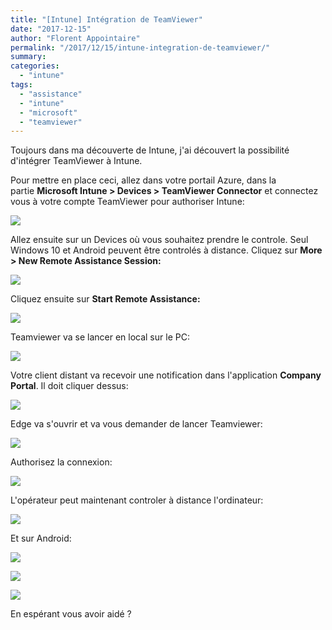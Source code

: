 ```yaml
---
title: "[Intune] Intégration de TeamViewer"
date: "2017-12-15"
author: "Florent Appointaire"
permalink: "/2017/12/15/intune-integration-de-teamviewer/"
summary:
categories: 
  - "intune"
tags: 
  - "assistance"
  - "intune"
  - "microsoft"
  - "teamviewer"
---
```

Toujours dans ma découverte de Intune, j'ai découvert la possibilité d'intégrer TeamViewer à Intune.

Pour mettre en place ceci, allez dans votre portail Azure, dans la partie **Microsoft Intune > Devices > TeamViewer Connector** et connectez vous à votre compte TeamViewer pour authoriser Intune:

[![](https://cloudyjourney.fr/wp-content/uploads/2018/01/6710.pastedimage1513177270893v2.png)](https://cloudyjourney.fr/wp-content/uploads/2018/01/6710.pastedimage1513177270893v2.png)

Allez ensuite sur un Devices où vous souhaitez prendre le controle. Seul Windows 10 et Android peuvent être controlés à distance. Cliquez sur **More > New Remote Assistance Session:**

[![](https://cloudyjourney.fr/wp-content/uploads/2018/01/6710.pastedimage1513177286889v3.png)](https://cloudyjourney.fr/wp-content/uploads/2018/01/6710.pastedimage1513177286889v3.png)

Cliquez ensuite sur **Start Remote Assistance:**

[![](https://cloudyjourney.fr/wp-content/uploads/2018/01/4162.pastedimage1513177350808v4.png)](https://cloudyjourney.fr/wp-content/uploads/2018/01/4162.pastedimage1513177350808v4.png)

Teamviewer va se lancer en local sur le PC:

[![](https://cloudyjourney.fr/wp-content/uploads/2018/01/4162.pastedimage1513177374223v5.png)](https://cloudyjourney.fr/wp-content/uploads/2018/01/4162.pastedimage1513177374223v5.png)

Votre client distant va recevoir une notification dans l'application **Company Portal**. Il doit cliquer dessus:

[![](https://cloudyjourney.fr/wp-content/uploads/2018/01/8875.pastedimage1513177403943v6.png)](https://cloudyjourney.fr/wp-content/uploads/2018/01/8875.pastedimage1513177403943v6.png)

Edge va s'ouvrir et va vous demander de lancer Teamviewer:

[![](https://cloudyjourney.fr/wp-content/uploads/2018/01/2500.pastedimage1513177422317v7.png)](https://cloudyjourney.fr/wp-content/uploads/2018/01/2500.pastedimage1513177422317v7.png)

Authorisez la connexion:

![](https://cloudyjourney.fr/wp-content/uploads/2018/01/2500.pastedimage1513177440131v8.png)

L'opérateur peut maintenant controler à distance l'ordinateur:

[![](https://cloudyjourney.fr/wp-content/uploads/2018/01/0842.pastedimage1513177462201v9.png)](https://cloudyjourney.fr/wp-content/uploads/2018/01/0842.pastedimage1513177462201v9.png)

Et sur Android:

[![](https://cloudyjourney.fr/wp-content/uploads/2018/01/0842.pastedimage1513177763065v10.png)](https://cloudyjourney.fr/wp-content/uploads/2018/01/0842.pastedimage1513177763065v10.png)

[![](https://cloudyjourney.fr/wp-content/uploads/2018/01/4666.pastedimage1513177770519v11.png)](https://cloudyjourney.fr/wp-content/uploads/2018/01/4666.pastedimage1513177770519v11.png)

[![](https://cloudyjourney.fr/wp-content/uploads/2018/01/4666.pastedimage1513177779266v12.png)](https://cloudyjourney.fr/wp-content/uploads/2018/01/4666.pastedimage1513177779266v12.png)

En espérant vous avoir aidé ?
